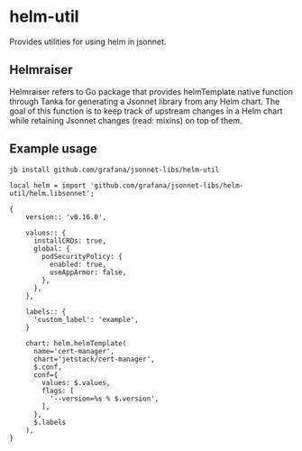 # helm-util

Provides utilities for using helm in jsonnet.

## Helmraiser

Helmraiser refers to Go package that provides helmTemplate native function through Tanka for generating a Jsonnet
library from any Helm chart. The goal of this function is to keep track of upstream changes in a Helm chart while
retaining Jsonnet changes (read: mixins) on top of them.

## Example usage

```
jb install github.com/grafana/jsonnet-libs/helm-util
```

```
local helm = import 'github.com/grafana/jsonnet-libs/helm-util/helm.libsonnet';

{
    version:: 'v0.16.0',

    values:: {
      installCRDs: true,
      global: {
        podSecurityPolicy: {
          enabled: true,
          useAppArmor: false,
        },
      },
    },

    labels:: {
      'custom_label': 'example',
    }

    chart: helm.helmTemplate(
      name='cert-manager',
      chart='jetstack/cert-manager',
      $.conf,
      conf={
        values: $.values,
        flags: [
          '--version=%s % $.version',
        ],
      },
      $.labels
    ),
}
```
